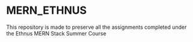 # MERN_ETHNUS
This repository is made to preserve all the assignments completed under the Ethnus MERN Stack Summer Course
